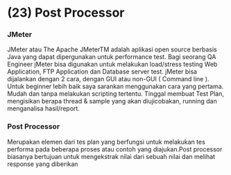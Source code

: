# (23) Post Processor

### JMeter

JMeter atau The Apache JMeterTM adalah aplikasi open source berbasis Java yang dapat dipergunakan untuk performance test. Bagi seorang QA Engineer jMeter bisa digunakan untuk melakukan load/stress testing Web Application, FTP Application dan Database server test. jMeter bisa dijalankan dengan 2 cara, dengan GUI atau non-GUI ( Command line ). Untuk beginner lebih baik saya sarankan menggunakan cara yang pertama. Mudah dan tanpa melakukan scripting tertentu. Tinggal membuat Test Plan, mengisikan berapa thread & sample yang akan diujicobakan, running dan menganalisa hasil/report.

### Post Processor

Merupakan elemen dari tes plan yang berfungsi untuk melakukan tes performa pada beberapa proses atau contoh yang diajukan.Post processor biasanya bertujuan untuk mengekstrak nilai dari sebuah nilai dan melihat response yang diberikan